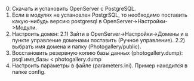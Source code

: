 0) Скачать и установить OpenServer с PostgreSQL.
1) Если в модулях не установлен PostgrSQL, то необходимо поставить какую-нибудь версию postgresql в 
	OpenServer->Настройки->Модули.
2) Настроить домен: 
	2.1) Зайти в OpenServer->Настройки->Домены и в пункте управление доменами 
		поставить (Ручное управление).
	2.2) выбрать имя домена и папку (Photogallery/public).
3) Восстановить резервную копию базы данных (photogallery.dump): psql имя_базы < photogallery.dump
4) Настроить параметры в файле (parameters.ini). Пример находится в папке config.
